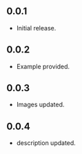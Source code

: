 ## 0.0.1

* Initial release.

## 0.0.2

* Example provided.

## 0.0.3

* Images updated.

## 0.0.4

* description updated.
